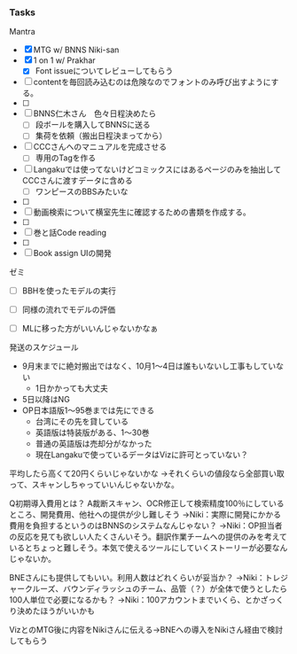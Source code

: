 ### Tasks
Mantra
- [x] MTG w/ BNNS Niki-san
- [x] 1 on 1 w/ Prakhar
	- [x] Font issueについてレビューしてもらう
- [ ] contentを毎回読み込むのは危険なのでフォントのみ呼び出すようにする。
- [ ] 
- [ ] BNNS仁木さん　色々日程決めたら
	- [ ] 段ボールを購入してBNNSに送る
	- [ ] 集荷を依頼（搬出日程決まってから）
- [ ] CCCさんへのマニュアルを完成させる
	- [ ] 専用のTagを作る
- [ ] Langakuでは使ってないけどコミックスにはあるページのみを抽出してCCCさんに渡すデータに含める
	- [ ] ワンピースのBBSみたいな
- [ ] 
- [ ] 動画検索について横室先生に確認するための書類を作成する。
- [ ] 
- [ ] 巻と話Code reading
- [ ] 
- [ ] Book assign UIの開発

ゼミ
- [ ] BBHを使ったモデルの実行
- [ ] 同様の流れでモデルの評価
- [ ] MLに移った方がいいんじゃないかなぁ



発送のスケジュール
- 9月末までに絶対搬出ではなく、10月1〜4日は誰もいないし工事もしていない
	- 1日かかっても大丈夫
- 5日以降はNG
- OP日本語版1〜95巻までは先にできる
	- 台湾にその先を貸している
	- 英語版は特装版がある、1〜30巻
	- 普通の英語版は売却分がなかった
	- 現在Langakuで使っているデータはVizに許可とっていない？

平均したら高くて20円くらいじゃないかな
→それくらいの値段なら全部買い取って、スキャンしちゃっていいんじゃないかな。

Q初期導入費用とは？
A裁断スキャン、OCR修正して検索精度100％にしているところ、開発費用、他社への提供が少し難しそう
→Niki：実際に開発にかかる費用を負担するというのはBNNSのシステムなんじゃない？
→Niki：OP担当者の反応を見ても欲しい人たくさんいそう。翻訳作業チームへの提供のみを考えているとちょっと難しそう。本気で使えるツールにしていくストーリーが必要なんじゃないか。

BNEさんにも提供してもいい。利用人数はどれくらいが妥当か？
→Niki：トレジャークルーズ、バウンディラッシュのチーム、品管（？）が全体で使うとしたら100人単位で必要になるかも？
→Niki：100アカウントまでいくら、とかざっくり決めたほうがいいかも

VizとのMTG後に内容をNikiさんに伝える→BNEへの導入をNikiさん経由で検討してもらう